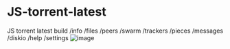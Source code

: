 # JS-torrent-latest
JS torrent latest build 
/info
/files
/peers
/swarm
/trackers
/pieces
/messages
/diskio
/help
/settings 
![image](https://user-images.githubusercontent.com/73672486/145512837-92f23681-f872-490d-9da9-bb7c99b3d49e.png)
